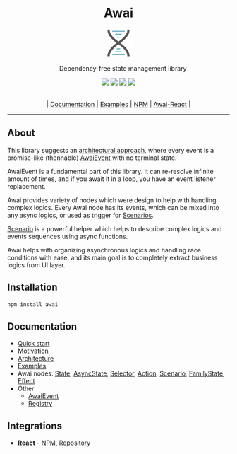 <div align="center">
  <h1 align="center">Awai</h1>

  <img width="64px" src="https://github.com/yuriyyakym/awai/blob/master/logo.svg" />

  <p style="margin-right: -20px;">Dependency-free state management library</p>

  <div>
    <img src="https://github.com/yuriyyakym/awai/actions/workflows/tests.yml/badge.svg" />
    <img src="https://img.shields.io/endpoint?url=https://gist.githubusercontent.com/yuriyyakym/ba8810278ef57a8ae9243e3edf9f43b8/raw/coverage-master.json" />
    <img src="https://img.shields.io/badge/Stability-experimental-blue.svg" />
    <img src="https://img.shields.io/badge/License-MIT-blue.svg" />
  </div>

  <br />
  
  <p>| <a href="https://awai.js.org">Documentation</a> | <a href="https://awai.js.org/examples">Examples</a> | <a href="https://www.npmjs.com/package/awai">NPM</a> | <a href="https://github.com/yuriyyakym/awai-react">Awai-React</a> |</p>
</div>

---

## About

This library suggests an [architectural approach](https://awai.js.org/architecture), where every event is a promise-like (thennable) [AwaiEvent](https://awai.js.org/awai-event) with no terminal state.

AwaiEvent is a fundamental part of this library. It can re-resolve infinite amount of times, and if you await it in a loop, you have an event listener replacement.

Awai provides variety of nodes which were design to help with handling complex logics.
Every Awai node has its events, which can be mixed into any async logics, or used as trigger for [Scenarios](https://awai.js.org/scenario).

[Scenario](/scenario) is a powerful helper which helps to describe complex logics and events sequences using async functions.

Awai helps with organizing asynchronous logics and handling race conditions with ease, and its main goal is to completely extract business logics from UI layer.

## Installation

```sh
npm install awai
```

## Documentation

- [Quick start](https://awai.js.org/quick-start)
- [Motivation](https://awai.js.org/motivation)
- [Architecture](https://awai.js.org/architecture)
- [Examples](https://awai.js.org/examples)
- Awai nodes: [State](https://awai.js.org/state), [AsyncState](https://awai.js.org/async-state), [Selector](https://awai.js.org/selector), [Action](https://awai.js.org/action), [Scenario](https://awai.js.org/scenario), [FamilyState](https://awai.js.org/family-state), [Effect](https://awai.js.org/effect)
- Other
  - [AwaiEvent](https://awai.js.org/awai-event)
  - [Registry](https://awai.js.org/registry)

## Integrations

- **React** - [NPM](https://www.npmjs.com/package/awai-react), [Repository](https://github.com/yuriyyakym/awai-react)
